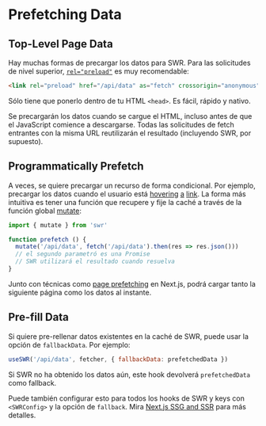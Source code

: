 # Prefetching Data

## Top-Level Page Data

Hay muchas formas de precargar los datos para SWR. Para las solicitudes de nivel superior, [`rel="preload"`](https://developer.mozilla.org/en-US/docs/Web/HTML/Preloading_content) es muy recomendable:

```html
<link rel="preload" href="/api/data" as="fetch" crossorigin="anonymous">
```

Sólo tiene que ponerlo dentro de tu HTML `<head>`. Es fácil, rápido y nativo.

Se precargarán los datos cuando se cargue el HTML, incluso antes de que el JavaScript comience a descargarse. Todas las solicitudes de fetch entrantes con la misma URL reutilizarán el resultado (incluyendo SWR, por supuesto).

## Programmatically Prefetch

A veces, se quiere precargar un recurso de forma condicional. Por ejemplo, precargar los datos cuando el usuario está [hovering](https://github.com/GoogleChromeLabs/quicklink) [a](https://github.com/guess-js/guess) [link](https://instant.page). La forma más intuitiva es tener una función que recupere y fije la caché a través de la función global [mutate](/docs/mutation):

```js
import { mutate } from 'swr'

function prefetch () {
  mutate('/api/data', fetch('/api/data').then(res => res.json()))
  // el segundo parametró es una Promise
  // SWR utilizará el resultado cuando resuelva
}
```

Junto con técnicas como [page prefetching](https://nextjs.org/docs/api-reference/next/router#routerprefetch) en Next.js, podrá cargar tanto la siguiente página como los datos al instante.

## Pre-fill Data

Si quiere pre-rellenar datos existentes en la caché de SWR, puede usar la opción de `fallbackData`. Por ejemplo:

```jsx
useSWR('/api/data', fetcher, { fallbackData: prefetchedData })
```

Si SWR no ha obtenido los datos aún, este hook devolverá `prefetchedData` como fallback.

Puede también configurar esto para todos los hooks de SWR y keys con `<SWRConfig>` y la opción de `fallback`. Mira [Next.js SSG and SSR](/docs/with-nextjs) para más detalles.
